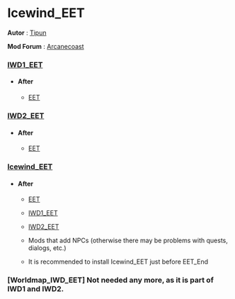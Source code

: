 # Icewind_EET

**Autor** : [Tipun](https://github.com/tipun81?tab=repositories)

**Mod Forum** : [Arcanecoast](https://arcanecoast.ru/forum/viewtopic.php?f=31&t=1247)

### [IWD1_EET](https://github.com/11jo/IWD1_EET) 

* #### **After** 
  * [EET](https://github.com/Gibberlings3/EET)

### [IWD2_EET](https://github.com/11jo/IWD2_EET) 

* #### **After** 
  * [EET](https://github.com/Gibberlings3/EET)

### [Icewind_EET](https://github.com/11jo/Icewind_EET) 

* #### **After** 
  * [EET](https://github.com/Gibberlings3/EET)
  * [IWD1_EET](https://github.com/11jo/IWD1_EET)
  * [IWD2_EET](https://github.com/11jo/IWD2_EET)
  
  * Mods that add NPCs (otherwise there may be problems with quests, dialogs, etc.)
  
  * It is recommended to install Icewind_EET just before EET_End

### [Worldmap_IWD_EET] Not needed any more, as it is part of IWD1 and IWD2.


